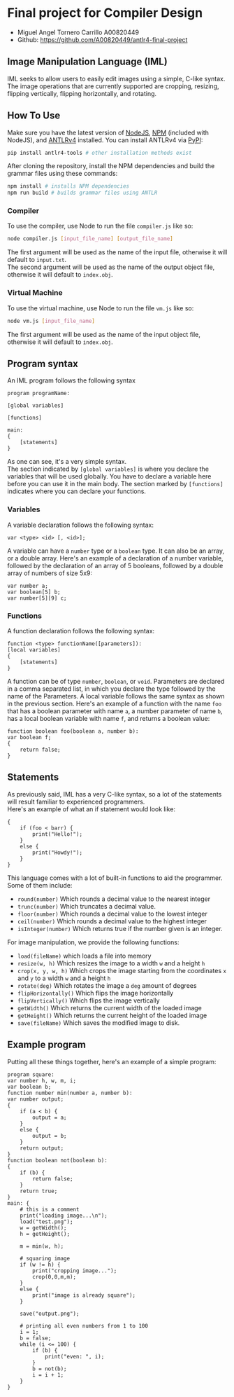 # Final project for Compiler Design
* Miguel Angel Tornero Carrillo A00820449  
* Github: <https://github.com/A00820449/antlr4-final-project>

## Image Manipulation Language (IML)
IML seeks to allow users to easily edit images using a simple, C-like syntax. The image operations that are currently supported are cropping, resizing, flipping vertically, flipping horizontally, and rotating.

## How To Use
Make sure you have the latest version of [NodeJS](https://nodejs.org/), [NPM](https://www.npmjs.com/) (included with NodeJS), and [ANTLRv4](https://www.antlr.org/) installed. You can install ANTLRv4 via [PyPI](https://pypi.org/):
```bash
pip install antlr4-tools # other installation methods exist
```
After cloning the repository, install the NPM dependencies and build the grammar files using these commands:
```bash
npm install # installs NPM dependencies
npm run build # builds grammar files using ANTLR
```
### Compiler
To use the compiler, use Node to run the file `compiler.js` like so:
```bash
node compiler.js [input_file_name] [output_file_name]
```
The first argument will be used as the name of the input file, otherwise it will default to `input.txt`.  
The second argument will be used as the name of the output object file, otherwise it will default to `index.obj`.  
### Virtual Machine
To use the virtual machine, use Node to run the file `vm.js` like so:  
```bash
node vm.js [input_file_name]
```
The first argument will be used as the name of the input object file, otherwise it will default to `index.obj`.  
## Program syntax
An IML program follows the following syntax
```
program programName:

[global variables]

[functions]

main:
{
    [statements]
}
```
As one can see, it's a very simple syntax.  
The section indicated by `[global variables]` is where you declare the variables that will be used globally. You have to declare a variable here before you can use it in the main body. The section marked by `[functions]` indicates where you can declare your functions.
### Variables
A variable declaration follows the following syntax:
```
var <type> <id> [, <id>];
```
A variable can have a `number` type or a `boolean` type. It can also be an array, or a double array. Here's an example of a declaration of a number variable, followed by the declaration of an array of 5 booleans, followed by a double array of numbers of size 5x9:
```
var number a;
var boolean[5] b;
var number[5][9] c;
```
### Functions
A function declaration follows the following syntax:
```
function <type> functionName([parameters]):
[local variables]
{
    [statements]
}
```
A function can be of type `number`, `boolean`, or `void`. Parameters are declared in a comma separated list, in which you declare the type followed by the name of the Parameters. A local variable follows the same syntax as shown in the previous section. Here's an example of a function with the name `foo` that has a boolean parameter with name `a`, a number parameter of name `b`, has a local boolean variable with name `f`, and returns a boolean value:
```
function boolean foo(boolean a, number b):
var boolean f;
{
    return false;
}
```
## Statements
As previously said, IML has a very C-like syntax, so a lot of the statements will result familiar to experienced programmers.  
Here's an example of what an if statement would look like:
```
{
    if (foo < barr) {
        print("Hello!");
    }
    else {
        print("Howdy!");
    }
}
```
This language comes with a lot of built-in functions to aid the programmer. Some of them include:
* `round(number)` Which rounds a decimal value to the nearest integer
* `trunc(number)` Which truncates a decimal value.
* `floor(number)` Which rounds a decimal value to the lowest integer
* `ceil(number)` Which rounds a decimal value to the highest integer
* `isInteger(number)` Which returns true if the number given is an integer.  
<!-- end of the list -->
For image manipulation, we provide the following functions:
* `load(fileName)` which loads a file into memory
* `resize(w, h)` Which resizes the image to a width `w` and a height `h`
* `crop(x, y, w, h)` Which crops the image starting from the coordinates `x` and `y` to a width `w` and a height `h`
* `rotate(deg)` Which rotates the image a `deg` amount of degrees
* `flipHorizontally()` Which flips the image horizontally
* `flipVertically()` Which flips the image vertically
* `getWidth()` Which returns the current width of the loaded image
* `getHeight()` Which returns the current height of the loaded image
* `save(fileName)` Which saves the modified image to disk.
## Example program
Putting all these things together, here's an example of a simple program:
```
program square:
var number h, w, m, i;
var boolean b;
function number min(number a, number b):
var number output;
{
    if (a < b) {
        output = a;
    }
    else {
        output = b;
    }
    return output;
}
function boolean not(boolean b):
{
    if (b) {
        return false;
    }
    return true;
}
main: {
    # this is a comment
    print("loading image...\n");
    load("test.png");
    w = getWidth();
    h = getHeight();

    m = min(w, h);

    # squaring image
    if (w != h) {
        print("cropping image...");
        crop(0,0,m,m);
    }
    else {
        print("image is already square");
    }

    save("output.png");

    # printing all even numbers from 1 to 100
    i = 1;
    b = false;
    while (i <= 100) {
        if (b) {
            print("even: ", i);
        }
        b = not(b);
        i = i + 1;
    }
}
```